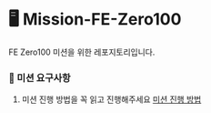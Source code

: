 # 🖥️ Mission-FE-Zero100

FE Zero100 미션을 위한 레포지토리입니다.

### 🎯 미션 요구사항

1. 미션 진행 방법을 꼭 읽고 진행해주세요
   [미션 진행 방법](https://www.notion.so/46dbd9440a4f4d5e97228011dff70f5a?pvs=21)
